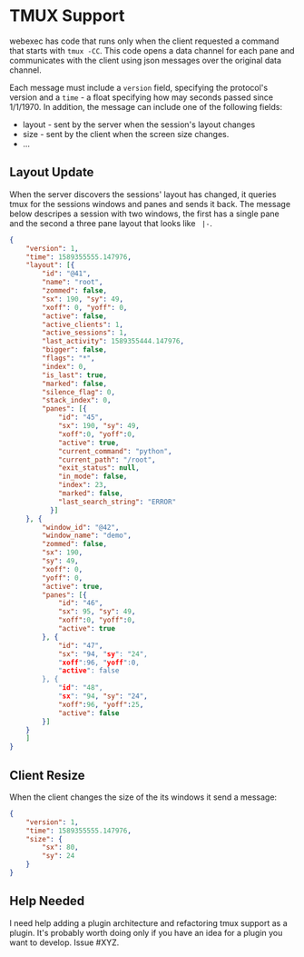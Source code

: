 TMUX Support
============

webexec has code that runs only when the client requested a command that starts
with `tmux -CC`. This code opens a data channel for each pane and communicates
with the client using json messages over the original data channel.

Each message must include a `version` field, specifying the protocol's version
and a `time` - a float specifying how may seconds passed since 1/1/1970. 
In addition, the message can include one of the following fields:

* layout - sent by the server when the session's layout changes
* size - sent by the client when the screen size changes.
* ...

Layout Update
-------------
When the server discovers the sessions' layout has changed, it queries tmux
for the sessions windows and panes and sends it back. The message below
descripes a session with two windows, the first has a single pane and the
second a three pane layout that looks like ` |-`.


```json
{ 
    "version": 1,
    "time": 1589355555.147976,
    "layout": [{
        "id": "@41",
        "name": "root",
        "zommed": false,
        "sx": 190, "sy": 49,
        "xoff": 0, "yoff": 0,
        "active": false,
        "active_clients": 1,
        "active_sessions": 1,
        "last_activity": 1589355444.147976,
        "bigger": false,
        "flags": "*",
        "index": 0,
        "is_last": true,
        "marked": false,
        "silence_flag": 0,
        "stack_index": 0,
        "panes": [{
            "id": "45",
            "sx": 190, "sy": 49,
            "xoff":0, "yoff":0,
            "active": true,
            "current_command": "python",
            "current_path": "/root",
            "exit_status": null,
            "in_mode": false,
            "index": 23,
            "marked": false,
            "last_search_string": "ERROR"
          }]
    }, {
        "window_id": "@42",
        "window_name": "demo",
        "zommed": false,
        "sx": 190,
        "sy": 49,
        "xoff": 0,
        "yoff": 0,
        "active": true,
        "panes": [{
            "id": "46",
            "sx": 95, "sy": 49,
            "xoff":0, "yoff":0,
            "active": true
        }, {
            "id": "47",
            "sx": "94, "sy": "24",
            "xoff":96, "yoff":0,
            "active": false
        }, {
            "id": "48",
            "sx": "94, "sy": "24",
            "xoff":96, "yoff":25,
            "active": false
        }]
    }
    ]
}
```

Client Resize
-------------

When the client changes the size of the its windows it send a message:

```json
{ 
    "version": 1,
    "time": 1589355555.147976,
    "size": {
        "sx": 80,
        "sy": 24
    }
}
```
    


Help Needed
-----------

I need help adding a plugin architecture and refactoring tmux support
as a plugin. It's probably worth doing only if you have an idea for a plugin
you want to develop. Issue #XYZ.
